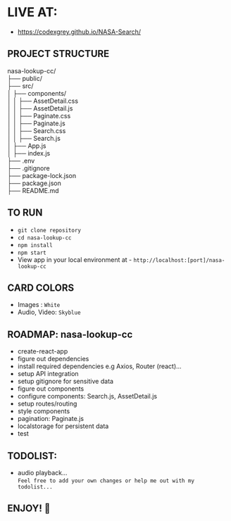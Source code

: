 # LIVE AT:
- https://codexgrey.github.io/NASA-Search/



## PROJECT STRUCTURE
nasa-lookup-cc/               \
├── public/                   \
├── src/                      
│   ├── components/           \
│   │   ├── AssetDetail.css   \
│   │   ├── AssetDetail.js    \
│   │   ├── Paginate.css      \
│   │   ├── Paginate.js       \
│   │   ├── Search.css        \
│   │   ├── Search.js         \
│   ├── App.js                \
│   ├── index.js              \
├── .env                      \
├── .gitignore                \
├── package-lock.json         \
├── package.json              
├── README.md                 



## TO RUN
- `git clone repository`
- `cd nasa-lookup-cc` 
- `npm install`
- `npm start`
- View app in your local environment at - `http://localhost:[port]/nasa-lookup-cc`


## CARD COLORS
- Images : `White`
- Audio, Video: `Skyblue`

## ROADMAP: nasa-lookup-cc
- create-react-app 
- figure out dependencies 
- install required dependencies e.g Axios, Router (react)... 
- setup API integration 
- setup gitignore for sensitive data
- figure out components 
- configure components: Search.js, AssetDetail.js
- setup routes/routing 
- style components 
- pagination: Paginate.js
- localstorage for persistent data
- test


## TODOLIST:
- audio playback...\
`Feel free to add your own changes or help me out with my todolist...`


## ENJOY! 🥂